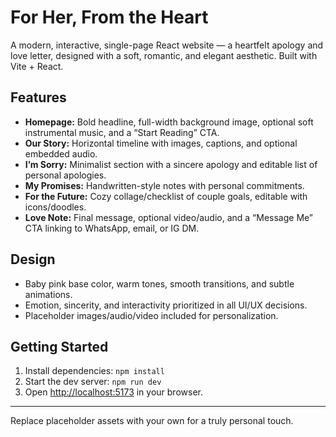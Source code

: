 # For Her, From the Heart

A modern, interactive, single-page React website — a heartfelt apology and love letter, designed with a soft, romantic, and elegant aesthetic. Built with Vite + React.

## Features
- **Homepage:** Bold headline, full-width background image, optional soft instrumental music, and a “Start Reading” CTA.
- **Our Story:** Horizontal timeline with images, captions, and optional embedded audio.
- **I’m Sorry:** Minimalist section with a sincere apology and editable list of personal apologies.
- **My Promises:** Handwritten-style notes with personal commitments.
- **For the Future:** Cozy collage/checklist of couple goals, editable with icons/doodles.
- **Love Note:** Final message, optional video/audio, and a “Message Me” CTA linking to WhatsApp, email, or IG DM.

## Design
- Baby pink base color, warm tones, smooth transitions, and subtle animations.
- Emotion, sincerity, and interactivity prioritized in all UI/UX decisions.
- Placeholder images/audio/video included for personalization.

## Getting Started
1. Install dependencies: `npm install`
2. Start the dev server: `npm run dev`
3. Open [http://localhost:5173](http://localhost:5173) in your browser.

---
Replace placeholder assets with your own for a truly personal touch.
